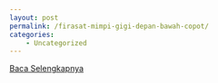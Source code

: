 ```yaml
---
layout: post
permalink: /firasat-mimpi-gigi-depan-bawah-copot/
categories:
    - Uncategorized
---
```


[Baca Selengkapnya](/03)